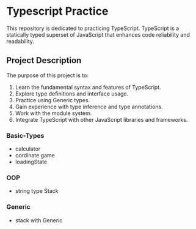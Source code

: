 # Typescript Practice

This repository is dedicated to practicing TypeScript. TypeScript is a statically typed superset of JavaScript that enhances code reliability and readability.

## Project Description

The purpose of this project is to:

1. Learn the fundamental syntax and features of TypeScript.
2. Explore type definitions and interface usage.
3. Practice using Generic types.
4. Gain experience with type inference and type annotations.
5. Work with the module system.
6. Integrate TypeScript with other JavaScript libraries and frameworks.

### Basic-Types

- calculator
- cordinate game
- loadingState

### OOP

- string type Stack

### Generic

- stack with Generic
